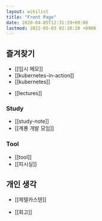 ```yaml
---
layout: wikilist
title: "Front Page"
date: 2020-04-05T12:31:29+09:00
lastmod: 2022-05-03 02:10:20 +0900
---
```


## 즐겨찾기
 - [[임시 메모]]
 - [[kubernetes-in-action]]
 - [[kubernetes]]
 * [[lectures]]

### Study
 * [[study-note]]
 * [[계룡 개발 모임]]

### Tool
 * [[tool]]
 * [[피시실]]

## 개인 생각
 - [[제텔카스텐]]
 * [[회고]]
